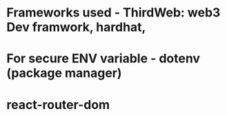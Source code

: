 # Frameworks used - ThirdWeb: web3 Dev framwork, hardhat, 
# For secure ENV variable - dotenv (package manager)
# react-router-dom